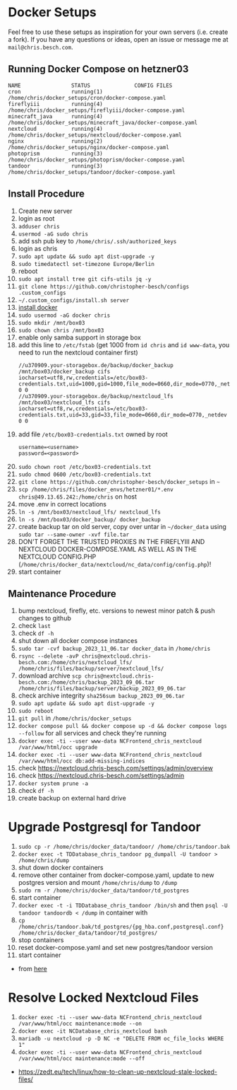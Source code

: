 # Docker Setups
Feel free to use these setups as inspiration for your own servers (i.e. create a fork).
If you have any questions or ideas, open an issue or message me at `mail@chris.besch.com`.


## Running Docker Compose on hetzner03
```
NAME                STATUS              CONFIG FILES
cron                running(1)          /home/chris/docker_setups/cron/docker-compose.yaml
fireflyiii          running(4)          /home/chris/docker_setups/fireflyiii/docker-compose.yaml
minecraft_java      running(4)          /home/chris/docker_setups/minecraft_java/docker-compose.yaml
nextcloud           running(4)          /home/chris/docker_setups/nextcloud/docker-compose.yaml
nginx               running(2)          /home/chris/docker_setups/nginx/docker-compose.yaml
photoprism          running(3)          /home/chris/docker_setups/photoprism/docker-compose.yaml
tandoor             running(3)          /home/chris/docker_setups/tandoor/docker-compose.yaml
```


## Install Procedure
1. Create new server
2. login as root
3. `adduser chris`
4. `usermod -aG sudo chris`
5. add ssh pub key to `/home/chris/.ssh/authorized_keys`
6. login as chris
7. `sudo apt update && sudo apt dist-upgrade -y`
8. `sudo timedatectl set-timezone Europe/Berlin`
9. reboot
10. `sudo apt install tree git cifs-utils jq -y`
11. `git clone https://github.com/christopher-besch/configs .custom_configs`
12. `~/.custom_configs/install.sh server`
13. [install docker](https://docs.docker.com/engine/install/debian)
14. `sudo usermod -aG docker chris`
15. `sudo mkdir /mnt/box03`
16. `sudo chown chris /mnt/box03`
17. enable only samba support in storage box
18. add this line to `/etc/fstab` (get 1000 from `id chris` and `id www-data`, you need to run the nextcloud container first)
    ```
    //u370909.your-storagebox.de/backup/docker_backup /mnt/box03/docker_backup cifs iocharset=utf8,rw,credentials=/etc/box03-credentials.txt,uid=1000,gid=1000,file_mode=0660,dir_mode=0770,_netdev 0 0
    //u370909.your-storagebox.de/backup/nextcloud_lfs /mnt/box03/nextcloud_lfs cifs iocharset=utf8,rw,credentials=/etc/box03-credentials.txt,uid=33,gid=33,file_mode=0660,dir_mode=0770,_netdev 0 0
    ```
19. add file `/etc/box03-credentials.txt` owned by root
    ```
    username=<username>
    password=<password>
    ```
20. `sudo chown root /etc/box03-credentials.txt`
21. `sudo chmod 0600 /etc/box03-credentials.txt`
22. `git clone https://github.com/christopher-besch/docker_setups` in `~`
23. `scp /home/chris/files/docker_envs/hetzner01/*.env chris@49.13.65.242:/home/chris` on host
24. move .env in correct locations
25. `ln -s /mnt/box03/nextcloud_lfs/ nextcloud_lfs`
26. `ln -s /mnt/box03/docker_backup/ docker_backup`
27. create backup tar on old server, copy over untar in `~/docker_data` using `sudo tar --same-owner -xvf file.tar`
28. DON'T FORGET THE TRUSTED PROXIES IN THE FIREFLYIII AND NEXTCLOUD DOCKER-COMPOSE.YAML AS WELL AS IN THE NEXTCLOUD CONFIG.PHP (`/home/chris/docker_data/nextcloud/nc_data/config/config.php`)!
29. start container


## Maintenance Procedure
1. bump nextcloud, firefly, etc. versions to newest minor patch & push changes to github
2. check `last`
3. check `df -h`
4. shut down all docker compose instances
5. `sudo tar -cvf backup_2023_11_06.tar docker_data` in `/home/chris`
6. `rsync --delete -avP chris@nextcloud.chris-besch.com:/home/chris/nextcloud_lfs/ /home/chris/files/backup/server/nextcloud_lfs/`
7. download archive `scp chris@nextcloud.chris-besch.com:/home/chris/backup_2023_09_06.tar /home/chris/files/backup/server/backup_2023_09_06.tar`
8. check archive integrity `sha256sum backup_2023_09_06.tar`
9. `sudo apt update && sudo apt dist-upgrade -y`
10. `sudo reboot`
11. `git pull` in `/home/chris/docker_setups`
12. `docker compose pull && docker compose up -d && docker compose logs --follow` for all services and check they're running
13. `docker exec -ti --user www-data NCFrontend_chris_nextcloud /var/www/html/occ upgrade`
14. `docker exec -ti --user www-data NCFrontend_chris_nextcloud /var/www/html/occ db:add-missing-indices`
15. check https://nextcloud.chris-besch.com/settings/admin/overview
16. check https://nextcloud.chris-besch.com/settings/admin
17. `docker system prune -a`
18. check `df -h`
19. create backup on external hard drive


# Upgrade Postgresql for Tandoor
1. `sudo cp -r /home/chris/docker_data/tandoor/ /home/chris/tandoor.bak`
2. `docker exec -t TDDatabase_chris_tandoor pg_dumpall -U tandoor > /home/chris/dump`
3. shut down docker containers
4. remove other container from docker-compose.yaml, update to new postgres version and mount `/home/chris/dump` to `/dump`
5. `sudo rm -r /home/chris/docker_data/tandoor/td_postgres`
6. start container
7. `docker exec -t -i TDDatabase_chris_tandoor /bin/sh` and then `psql -U tandoor tandoordb < /dump` in container with 
9. `cp /home/chris/tandoor.bak/td_postgres/{pg_hba.conf,postgresql.conf} /home/chris/docker_data/tandoor/td_postgres/`
10. stop containers
11. reset docker-compose.yaml and set new postgres/tandoor version
12. start container

- from [here](https://openqa-bites.github.io/posts/2023/2023-11-23-upgrade_a_postgresql_container_to_a_new_major_version)

# Resolve Locked Nextcloud Files
1. `docker exec -ti --user www-data NCFrontend_chris_nextcloud /var/www/html/occ maintenance:mode --on`
2. `docker exec -it NCDatabase_chris_nextcloud bash`
3. `mariadb -u nextcloud -p -D NC -e "DELETE FROM oc_file_locks WHERE 1"`
4. `docker exec -ti --user www-data NCFrontend_chris_nextcloud /var/www/html/occ maintenance:mode --off`
- https://zedt.eu/tech/linux/how-to-clean-up-nextcloud-stale-locked-files/

